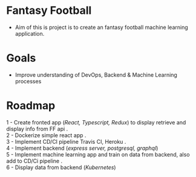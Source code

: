# Fantasy Football

- Aim of this is project is to create an fantasy football machine learning application.

# Goals

- Improve understanding of DevOps, Backend & Machine Learning processes

# Roadmap

1 - Create fronted app (_React, Typescript, Redux_) to display retrieve and display info from FF api .  
2 - Dockerize simple react app .  
3 - Implement CD/CI pipeline Travis CI, Heroku .  
4 - Implement backend (_express server, postgresql, graphql_)  
5 - Implement machine learning app and train on data from backend, also add to CD/Ci pipeline .  
6 - Display data from backend (_Kubernetes_)
